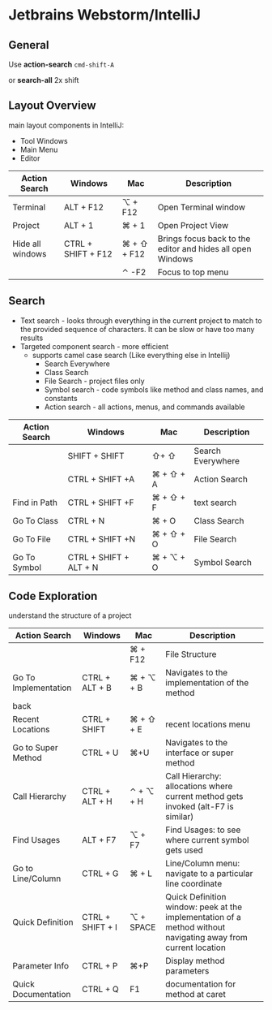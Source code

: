 # Jetbrains Webstorm/IntelliJ

## General

Use **action-search** `cmd-shift-A` 

or **search-all** 2x shift

## Layout Overview

main layout components in IntelliJ:

- Tool Windows 
- Main Menu 
- Editor

| Action Search    | Windows            | Mac         | Description                                                |
| ---------------- | ------------------ | ----------- | ---------------------------------------------------------- |
| Terminal         | ALT + F12          | ⌥ + F12     | Open Terminal  window                                      |
| Project          | ALT + 1            | ⌘ + 1       | Open Project View                                          |
| Hide all windows | CTRL + SHIFT + F12 | ⌘ + ⇧ + F12 | Brings focus back to the editor and hides all open Windows |
|                  |                    | ⌃ -F2       | Focus to top menu                                          |

## Search

- Text search - looks through everything in the current project to match to the provided sequence of characters. It can be slow or have too many results
- Targeted component search - more efficient
  - supports camel case search (Like everything else in Intellij)
    - Search Everywhere
    - Class Search
    - File Search - project files only
    - Symbol search - code symbols like method and class names, and constants
    - Action search - all actions, menus, and commands available

| Action Search | Windows                | Mac       | Description       |
| ------------- | ---------------------- | --------- | ----------------- |
|               | SHIFT + SHIFT          | ⇧+ ⇧      | Search Everywhere |
|               | CTRL + SHIFT +A        | ⌘ + ⇧ + A | Action Search     |
| Find in Path  | CTRL + SHIFT +F        | ⌘ + ⇧ + F | text search       |
| Go To Class   | CTRL + N               | ⌘ + O     | Class Search      |
| Go To File    | CTRL + SHIFT +N        | ⌘ + ⇧ + O | File Search       |
| Go To Symbol  | CTRL + SHIFT + ALT + N | ⌘ + ⌥ + O | Symbol Search     |

## Code Exploration

understand the structure of a project

| Action Search        | Windows          | Mac       | Description                                                  |
| -------------------- | ---------------- | --------- | ------------------------------------------------------------ |
|                      |                  | ⌘ + F12   | File Structure                                               |
| Go To Implementation | CTRL + ALT + B   | ⌘ + ⌥ + B | Navigates to the implementation of the method                |
| back                 |                  |           |                                                              |
| Recent Locations     | CTRL + SHIFT     | ⌘ + ⇧ + E | recent locations menu                                        |
| Go to Super Method   | CTRL + U         | ⌘+U       | Navigates to the interface or super method                   |
| Call Hierarchy       | CTRL + ALT + H   | ⌃ + ⌥ + H | Call Hierarchy: allocations where current method gets invoked (alt-F7 is similar) |
| Find Usages          | ALT + F7         | ⌥ + F7    | Find Usages: to see where current symbol gets used           |
| Go to   Line/Column  | CTRL + G         | ⌘ + L     | Line/Column menu: navigate to a particular line coordinate   |
| Quick Definition     | CTRL + SHIFT + I | ⌥ + SPACE | Quick Definition window:  peek at the implementation of a method without navigating away from current location |
| Parameter Info       | CTRL + P         | ⌘+P       | Display method parameters                                    |
| Quick Documentation  | CTRL + Q         | F1        | documentation for method at caret                            |

